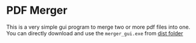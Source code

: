 # PDF Merger

This is a very simple gui program to merge two or more 
pdf files into one.
You can directly download and use the `merger_gui.exe` from [dist folder](https://github.com/s-shifat/mrg-pdf/tree/main/dist)
